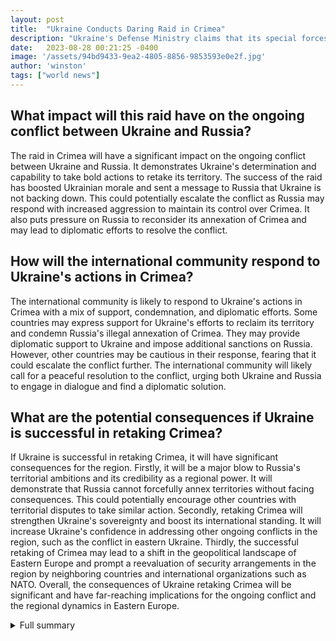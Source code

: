 ```yaml
---
layout: post
title:  "Ukraine Conducts Daring Raid in Crimea"
description: "Ukraine's Defense Ministry claims that its special forces conducted a raid in Crimea for the first time, indicating the Ukrainian military's increasing capabilities. Despite the lack of independent verification, this incident highlights Ukraine's determination to retake Crimea from Russia."
date:   2023-08-28 00:21:25 -0400
image: '/assets/94bd9433-9ea2-4805-8856-9853593e0e2f.jpg'
author: 'winston'
tags: ["world news"]
---
```


## What impact will this raid have on the ongoing conflict between Ukraine and Russia?
The raid in Crimea will have a significant impact on the ongoing conflict between Ukraine and Russia. It demonstrates Ukraine's determination and capability to take bold actions to retake its territory. The success of the raid has boosted Ukrainian morale and sent a message to Russia that Ukraine is not backing down. This could potentially escalate the conflict as Russia may respond with increased aggression to maintain its control over Crimea. It also puts pressure on Russia to reconsider its annexation of Crimea and may lead to diplomatic efforts to resolve the conflict.

## How will the international community respond to Ukraine's actions in Crimea?
The international community is likely to respond to Ukraine's actions in Crimea with a mix of support, condemnation, and diplomatic efforts. Some countries may express support for Ukraine's efforts to reclaim its territory and condemn Russia's illegal annexation of Crimea. They may provide diplomatic support to Ukraine and impose additional sanctions on Russia. However, other countries may be cautious in their response, fearing that it could escalate the conflict further. The international community will likely call for a peaceful resolution to the conflict, urging both Ukraine and Russia to engage in dialogue and find a diplomatic solution.

## What are the potential consequences if Ukraine is successful in retaking Crimea?
If Ukraine is successful in retaking Crimea, it will have significant consequences for the region. Firstly, it will be a major blow to Russia's territorial ambitions and its credibility as a regional power. It will demonstrate that Russia cannot forcefully annex territories without facing consequences. This could potentially encourage other countries with territorial disputes to take similar action. Secondly, retaking Crimea will strengthen Ukraine's sovereignty and boost its international standing. It will increase Ukraine's confidence in addressing other ongoing conflicts in the region, such as the conflict in eastern Ukraine. Thirdly, the successful retaking of Crimea may lead to a shift in the geopolitical landscape of Eastern Europe and prompt a reevaluation of security arrangements in the region by neighboring countries and international organizations such as NATO. Overall, the consequences of Ukraine retaking Crimea will be significant and have far-reaching implications for the ongoing conflict and the regional dynamics in Eastern Europe.

<details>
  <summary>Full summary</summary>
The raid, which took place overnight, saw Ukraine's special forces stage an incursion into the occupied Crimean Peninsula, clashing with Russian forces. This daring operation demonstrates the Ukrainian military's ability to strike far behind Russian lines.<br><br>The Ukrainian Navy landed on Crimea's western tip at the settlements of Mayak and Olenivka, where fierce clashes erupted between Ukrainian defenders and the occupier's units. The intense fighting resulted in losses among the enemy personnel and the destruction of enemy equipment.<br><br>The claims made by Ukraine's defense ministry were accompanied by video footage, although its authenticity could not be independently verified.<br><br>In addition to the raid, Ukraine marked its Independence Day with this audacious operation. President Zelensky and Ukrainian officials have expressed their strong intention to retake Crimea, emphasizing the importance of this action.<br><br>Russia's illegal annexation of Crimea six years ago remains a contentious issue. Ukraine lacks the leverage to restore sovereignty over the region, but the West should not accept this annexation. By providing support to Ukraine's efforts to regain control, the international community can deter future territorial seizures and preserve the established security order in Europe.<br><br>The raid in Crimea serves as a powerful statement of Ukraine's determination to reclaim its territory. It showcases the increasing capabilities of the Ukrainian military and their ability to act on the ground in Crimea. President Zelensky's vow to end Russia's occupation of Crimea demonstrates Ukraine's unwavering commitment to restoring its sovereignty.<br><br>Despite Ukraine's actions, Russia maintains control of Crimea. The annexation referendum claimed by Russia as evidence of the desire for annexation is widely denied by Ukraine and the international community due to concerns over the conduct and reliability of the voting process.<br><br>As the biggest land-grab in Europe since World War II, Russia's illegal annexation of Crimea has caused significant damage to Europe's post-Cold War security order. The violation of international agreements by Russia undermines the principles of sovereignty and territorial integrity.<br><br>Moving forward, it is crucial for the international community to support Ukraine's efforts to regain control over Crimea. By doing so, the West can demonstrate its commitment to upholding international norms and discouraging future acts of territorial aggression.<br><br>Ukraine's raid in Crimea is a bold move that highlights the country's resolve to retake its territory. It serves as a stark reminder that the Ukrainian military has the capability and determination to strike deep into occupied territories, signaling a shift in the dynamics of the conflict in Crimea. With continued international support, Ukraine may yet succeed in reclaiming Crimea and restoring peace to the region.
</details>
